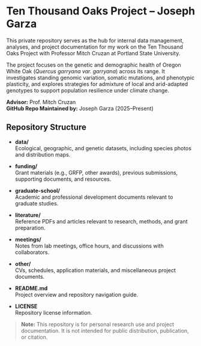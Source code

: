 # Ten Thousand Oaks Project – Joseph Garza

This private repository serves as the hub for internal data management, analyses, and project documentation for my work on the Ten Thousand Oaks Project with Professor Mitch Cruzan at Portland State University.  

The project focuses on the genetic and demographic health of Oregon White Oak (*Quercus garryana var. garryana*) across its range. It investigates standing genomic variation, somatic mutations, and phenotypic plasticity, and explores strategies for admixture of local and arid-adapted genotypes to support population resilience under climate change.

**Advisor:** Prof. Mitch Cruzan  
**GitHub Repo Maintained by:** Joseph Garza (2025–Present)

## Repository Structure

- **data/**  
  Ecological, geographic, and genetic datasets, including species photos and distribution maps.

- **funding/**  
  Grant materials (e.g., GRFP, other awards), previous submissions, supporting documents, and resources.

- **graduate-school/**  
  Academic and professional development documents relevant to graduate studies.

- **literature/**  
  Reference PDFs and articles relevant to research, methods, and grant preparation.

- **meetings/**  
  Notes from lab meetings, office hours, and discussions with collaborators.

- **other/**  
  CVs, schedules, application materials, and miscellaneous project documents.

- **README.md**  
  Project overview and repository navigation guide.

- **LICENSE**  
  Repository license information.

> **Note:** This repository is for personal research use and project documentation. It is not intended for public distribution, publication, or citation.
